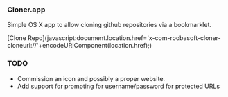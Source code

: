 ### Cloner.app

Simple OS X app to allow cloning github repositories via a bookmarklet.

[Clone Repo](javascript:document.location.href='x-com-roobasoft-cloner-cloneurl://'+encodeURIComponent(location.href\);)

### TODO
* Commission an icon and possibly a proper website.
* Add support for prompting for username/password for protected URLs